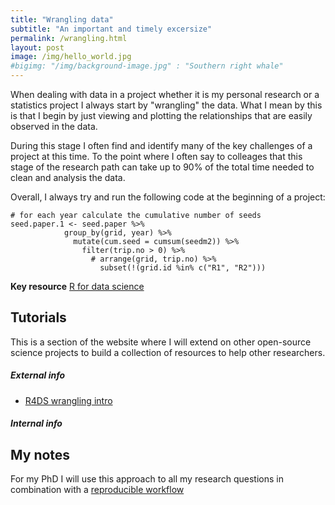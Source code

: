 ```yaml
---
title: "Wrangling data"
subtitle: "An important and timely excersize"
permalink: /wrangling.html
layout: post
image: /img/hello_world.jpg
#bigimg: "/img/background-image.jpg" : "Southern right whale"
---
```


When dealing with data in a project whether it is my personal research or a statistics project I always start by "wrangling" the data. What I mean by this is that I begin by just viewing and plotting the relationships that are easily observed in the data.

During this stage I often find and identify many of the key challenges of a project at this time. To the point where I often say to colleages that this stage of the research path can take up to 90% of the total time needed to clean and analysis the data.

Overall, I always try and run the following code at the beginning of a project:

```{r}
# for each year calculate the cumulative number of seeds
seed.paper.1 <- seed.paper %>%
            group_by(grid, year) %>%
              mutate(cum.seed = cumsum(seedm2)) %>%
                filter(trip.no > 0) %>%
                  # arrange(grid, trip.no) %>%
                    subset(!(grid.id %in% c("R1", "R2")))
```

**Key resource**
[R for data science](https://r4ds.had.co.nz/wrangle-intro.html)

## Tutorials

This is a section of the website where I will extend on other open-source science projects to build a collection of resources to help other researchers.

##### External info

- [R4DS wrangling intro](https://r4ds.had.co.nz/wrangle-intro.html)

##### Internal info

## My notes

For my PhD I will use this approach to all my research questions in combination with a [reproducible workflow](https://www.github.com/davan690/reproducible-guidebook/)